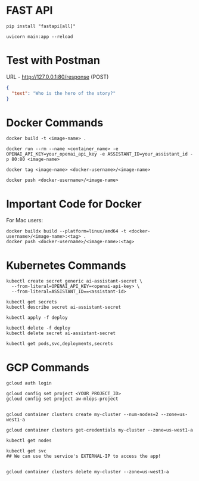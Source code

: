 # FAST API
```
pip install "fastapi[all]"

uvicorn main:app --reload
```


# Test with Postman
URL - http://127.0.0.1:80/response
(POST)

```json
{
  "text": "Who is the hero of the story?"
}
```


# Docker Commands
```
docker build -t <image-name> .
 
docker run --rm --name <container_name> -e OPENAI_API_KEY=your_openai_api_key -e ASSISTANT_ID=your_assistant_id -p 80:80 <image-name>

docker tag <image-name> <docker-username>/<image-name>

docker push <docker-username>/<image-name>
```


# Important Code for Docker
For Mac users:
```
docker buildx build --platform=linux/amd64 -t <docker-username>/<image-name>:<tag> .
docker push <docker-username>/<image-name>:<tag>
```


# Kubernetes Commands
```
kubectl create secret generic ai-assistant-secret \
  --from-literal=OPENAI_API_KEY=<openai-api-key> \
  --from-literal=ASSISTANT_ID==<assistant-id>

kubectl get secrets
kubectl describe secret ai-assistant-secret

kubectl apply -f deploy

kubectl delete -f deploy
kubectl delete secret ai-assistant-secret

kubectl get pods,svc,deployments,secrets
```


# GCP Commands
```
gcloud auth login

gcloud config set project <YOUR_PROJECT_ID>
gcloud config set project aw-mlops-project


gcloud container clusters create my-cluster --num-nodes=2 --zone=us-west1-a

gcloud container clusters get-credentials my-cluster --zone=us-west1-a

kubectl get nodes

kubectl get svc 
## We can use the service's EXTERNAL-IP to access the app!


gcloud container clusters delete my-cluster --zone=us-west1-a
```